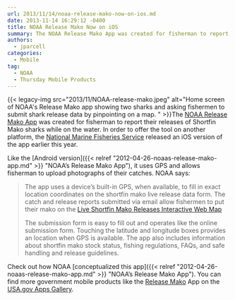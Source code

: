 ```yaml
---
url: 2013/11/14/noaa-release-mako-now-on-ios.md
date: 2013-11-14 16:29:12 -0400
title: NOAA Release Mako Now on iOS
summary: The NOAA Release Mako App was created for fisherman to report their releases of Shortfin Mako sharks while on the water. In order to offer the tool on
authors:
  - jparcell
categories:
  - Mobile
tag:
  - NOAA
  - Thursday Mobile Products
---
```


{{< legacy-img src="2013/11/NOAA-release-mako.jpeg" alt="Home screen of NOAA's Release Mako app showing two sharks and asking fishermen to submit shark release data by pinpointing on a map. " >}}The [NOAA Release Mako App](http://www.nmfs.noaa.gov/sfa/hms/shortfinmako/mako_app.html) was created for fisherman to report their releases of Shortfin Mako sharks while on the water. In order to offer the tool on another platform, the [National Marine Fisheries Service](http://www.nmfs.noaa.gov/) released an iOS version of the app earlier this year.

Like the [Android version]({{< relref "2012-04-26-noaas-release-mako-app.md" >}} "NOAA’s Release Mako App"), it uses GPS and allows fisherman to upload photographs of their catches. NOAA says:

> The app uses a device&#8217;s built-in GPS, when available, to fill in exact location coordinates on the shortfin mako live release data form. The catch and release reports submitted via email allow fishermen to put their mako on the [Live Shortfin Mako Releases Interactive Web Map](http://www.nmfs.noaa.gov/sfa/hms/shortfinmako/Map/index.htm)
> 
> The submission form is easy to fill out and operates like the online submission form. Touching the latitude and longitude boxes provides an location when GPS is available. The app also includes information about shortfin mako stock status, fishing regulations, FAQs, and safe handling and release guidelines.

Check out how NOAA [conceptualized this app]({{< relref "2012-04-26-noaas-release-mako-app.md" >}} "NOAA’s Release Mako App"). You can find more government mobile products like the [Release Mako](http://apps.usa.gov/release-mako.shtml) App on the [USA.gov Apps Gallery](http://apps.usa.gov/).